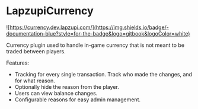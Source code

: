 # LapzupiCurrency
![https://currency.dev.lapzupi.com/](https://img.shields.io/badge/-documentation-blue?style=for-the-badge&logo=gitbook&logoColor=white)

Currency plugin used to handle in-game currency that is not meant to be traded between players.

Features:
* Tracking for every single transaction. Track who made the changes, and for what reason.
* Optionally hide the reason from the player.
* Users can view balance changes.
* Configurable reasons for easy admin management. 